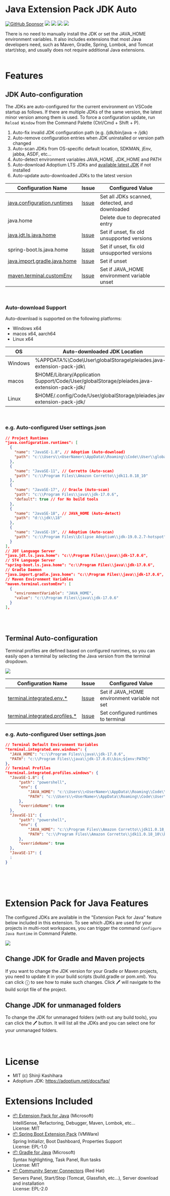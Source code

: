 # Java Extension Pack JDK Auto

[![GitHub Sponsor](https://img.shields.io/static/v1?label=Sponsor&message=%E2%9D%A4&logo=GitHub&color=ff69b4)](https://github.com/sponsors/cypher256)
![](https://github.com/cypher256/java-extension-pack/actions/workflows/eslint.yml/badge.svg)
![](https://img.shields.io/visual-studio-marketplace/d/Pleiades.java-extension-pack-jdk?color=yellow)
![](https://img.shields.io/visual-studio-marketplace/i/Pleiades.java-extension-pack-jdk?color=blue)
![](https://img.shields.io/visual-studio-marketplace/last-updated/Pleiades.java-extension-pack-jdk?color=orange)

There is no need to manually install the JDK or set the JAVA_HOME environment variables. It also includes extensions that most Java developers need, such as Maven, Gradle, Spring, Lombok, and Tomcat start/stop, and usually does not require additional Java extensions.
<br>
<br>

# Features

## JDK Auto-configuration
The JDKs are auto-configured for the current environment on VSCode startup as follows. If there are multiple JDKs of the same version, the latest minor version among them is used. To force a configuration update, run `Reload Window` from the Command Palette (Ctrl/Cmd + Shift + P).

1. Auto-fix invalid JDK configuration path (e.g. /jdk/bin/java -> /jdk)
1. Auto-remove configuration entries when JDK uninstalled or version path changed
1. Auto-scan JDKs from OS-specific default location, SDKMAN, jEnv, jabba, ASDF, etc...
1. Auto-detect environment variables JAVA_HOME, JDK_HOME and PATH
1. Auto-download Adoptium LTS JDKs and [available latest JDK](https://marketplace.visualstudio.com/items?itemName=redhat.java#features) if not installed
1. Auto-update auto-downloaded JDKs to the latest version

|Configuration Name|Issue|Configured Value|
|---|---|---|
|[java.configuration.runtimes](https://code.visualstudio.com/docs/java/java-project#_configure-runtime-for-projects)|[Issue](https://github.com/redhat-developer/vscode-java/issues?q=is%3Aissue+java.configuration.runtimes)|Set all JDKs scanned, detected, and downloaded|
|java.home||Delete due to deprecated entry|
|[java.jdt.ls.java.home](https://github.com/redhat-developer/vscode-java/wiki/JDK-Requirements#platform-versions)|[Issue](https://github.com/redhat-developer/vscode-java/issues?q=is%3Aissue+java.jdt.ls.java.home)|Set if unset, fix old unsupported versions|
|spring-boot.ls.java.home|[Issue](https://github.com/spring-projects/sts4/issues?q=is%3Aissue+spring-boot.ls.java.home)|Set if unset, fix old unsupported versions|
|[java.import.gradle.java.home](https://marketplace.visualstudio.com/items?itemName=vscjava.vscode-gradle#java-specific-settings)|[Issue](https://github.com/microsoft/vscode-gradle/issues?q=is%3Aissue+java.import.gradle.java.home)|Set if unset|
|[maven.terminal.customEnv](https://marketplace.visualstudio.com/items?itemName=vscjava.vscode-maven#additional-configurations)|[Issue](https://github.com/microsoft/vscode-maven/issues?q=is%3Aissue+maven.terminal.customEnv)|Set if JAVA_HOME environment variable unset|

<br>

### Auto-download Support
Auto-download is supported on the following platforms:
- Windows x64
- macos x64, aarch64
- Linux x64

|OS|Auto-downloaded JDK Location|
|---|---|
|Windows|%APPDATA%\Code\User\globalStorage\pleiades.java-extension-pack-jdk\ |
|macos|$HOME/Library/Application Support/Code/User/globalStorage/pleiades.java-extension-pack-jdk/|
|Linux|$HOME/.config/Code/User/globalStorage/pleiades.java-extension-pack-jdk/|

<br>

### e.g. Auto-configured User settings.json
```json
// Project Runtimes
"java.configuration.runtimes": [
  {
    "name": "JavaSE-1.8", // Adoptium (Auto-download)
    "path": "c:\\Users\\<UserName>\\AppData\\Roaming\\Code\\User\\globalStorage\\pleiades.java-extension-pack-jdk\\8"
  },
  {
    "name": "JavaSE-11", // Corretto (Auto-scan)
    "path": "c:\\Program Files\\Amazon Corretto\\jdk11.0.18_10"
  },
  {
    "name": "JavaSE-17", // Oracle (Auto-scan)
    "path": "c:\\Program Files\\java\\jdk-17.0.6",
    "default": true // for No build tools
  },
  {
    "name": "JavaSE-18", // JAVA_HOME (Auto-detect)
    "path": "d:\\jdk\\18"
  },
  {
    "name": "JavaSE-19", // Adoptium (Auto-scan)
    "path": "c:\\Program Files\\Eclipse Adoptium\\jdk-19.0.2.7-hotspot"
  }
],
// JDT Language Server
"java.jdt.ls.java.home": "c:\\Program Files\\java\\jdk-17.0.6",
// ST4 Language Server
"spring-boot.ls.java.home": "c:\\Program Files\\java\\jdk-17.0.6",
// Gradle Daemon
"java.import.gradle.java.home": "c:\\Program Files\\java\\jdk-17.0.6",
// Maven Environment Variables
"maven.terminal.customEnv": [
  {
    "environmentVariable": "JAVA_HOME",
    "value": "c:\\Program Files\\java\\jdk-17.0.6"
  }
],
```

<br>
<br>

## Terminal Auto-configuration
Terminal profiles are defined based on configured runrimes, so you can easily open a terminal by selecting the Java version from the terminal dropdown.
<br><p>
![](https://raw.githubusercontent.com/cypher256/java-extension-pack/main/image/terminal.png)
</p>

|Configuration Name|Issue|Configured Value|
|---|---|---|
|[terminal.integrated.env.*](https://code.visualstudio.com/docs/terminal/profiles#_configuring-profiles)|[Issue](https://github.com/microsoft/vscode/issues?q=is%3Aissue+terminal.integrated.env+JAVA_HOME)|Set if JAVA_HOME environment variable not set|
|[terminal.integrated.profiles.*](https://code.visualstudio.com/docs/terminal/profiles)|[Issue](https://github.com/microsoft/vscode/issues?q=is%3Aissue+terminal.integrated.profiles)|Set configured runtimes to terminal|

### e.g. Auto-configured User settings.json
```json
// Terminal Default Environment Variables
"terminal.integrated.env.windows": {
  "JAVA_HOME": "c:\\Program Files\\java\\jdk-17.0.6",
  "PATH": "c:\\Program Files\\java\\jdk-17.0.6\\bin;${env:PATH}"
},
// Terminal Profiles
"terminal.integrated.profiles.windows": {
  "JavaSE-1.8": {
      "path": "powershell",
      "env": {
          "JAVA_HOME": "c:\\Users\\<UserName>\\AppData\\Roaming\\Code\\User\\globalStorage\\pleiades.java-extension-pack-jdk\\8",
          "PATH": "c:\\Users\\<UserName>\\AppData\\Roaming\\Code\\User\\globalStorage\\pleiades.java-extension-pack-jdk\\8\\bin;${env:PATH}"
      },
      "overrideName": true
  },
  "JavaSE-11": {
      "path": "powershell",
      "env": {
          "JAVA_HOME": "c:\\Program Files\\Amazon Corretto\\jdk11.0.18_10",
          "PATH": "c:\\Program Files\\Amazon Corretto\\jdk11.0.18_10\\bin;${env:PATH}"
      },
      "overrideName": true
  },
  "JavaSE-17": {
  :
}
```

<br>
<br>
<br>

# Extension Pack for Java Features
The configured JDKs are available in the "Extension Pack for Java" feature below included in this extension. To see which JDKs are used for your projects in multi-root workspaces, you can trigger the command `Configure Java Runtime` in Command Palette.
<br>
<p><img src="https://code.visualstudio.com/assets/docs/java/java-project/configure-project-runtime.png" style="max-width:600px"></p>

## Change JDK for Gradle and Maven projects
If you want to change the JDK version for your Gradle or Maven projects, you need to update it in your build scripts (build.gradle or pom.xml). You can click ⓘ to see how to make such changes. Click 🖊 will navigate to the build script file of the project.
<br>

## Change JDK for unmanaged folders
To change the JDK for unmanaged folders (with out any build tools), you can click the 🖊 button. It will list all the JDKs and you can select one for your unmanaged folders.
<br>
<br>
<br>

# License
- MIT (c) Shinji Kashihara
- Adoptium JDK: https://adoptium.net/docs/faq/

# Extensions Included

- [📦 Extension Pack for Java](https://marketplace.visualstudio.com/items?itemName=vscjava.vscode-java-pack) (Microsoft)<br>
IntelliSense, Refactoring, Debugger, Maven, Lombok, etc...<br>
License: MIT
- [📦 Spring Boot Extension Pack](https://marketplace.visualstudio.com/items?itemName=vmware.vscode-boot-dev-pack) (VMWare)<br>
Spring Initializr, Boot Dashboard, Properties Support<br>
License: EPL-1.0
- [📦 Gradle for Java](https://marketplace.visualstudio.com/items?itemName=vscjava.vscode-gradle) (Microsoft)<br>
Syntax highlighting, Task Panel, Run tasks<br>
License: MIT
- [📦 Community Server Connectors](https://marketplace.visualstudio.com/items?itemName=redhat.vscode-community-server-connector) (Red Hat)<br>
Servers Panel, Start/Stop (Tomcat, Glassfish, etc...), Server download and installation<br>
License: EPL-2.0
